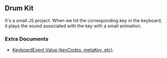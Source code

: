 ## Drum Kit

It's a small JS project.
When we hit the corresponding key in the keyboard, it plays the sound associated with the key with a small animation.

### Extra Documents

- [KeyboardEvent Value (keyCodes, metaKey, etc)](https://css-tricks.com/snippets/javascript/javascript-keycodes/).
